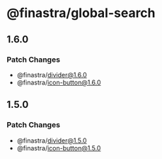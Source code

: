 # @finastra/global-search

## 1.6.0

### Patch Changes

- @finastra/divider@1.6.0
- @finastra/icon-button@1.6.0

## 1.5.0

### Patch Changes

- @finastra/divider@1.5.0
- @finastra/icon-button@1.5.0
